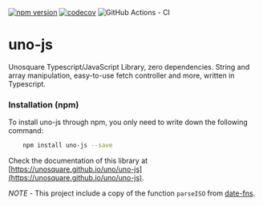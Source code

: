 [![npm version](https://badge.fury.io/js/uno-js.svg)](https://www.npmjs.com/package/uno-js)
[![codecov](https://codecov.io/gh/unosquare/uno-js/branch/master/graph/badge.svg)](https://codecov.io/gh/unosquare/uno-js)
![GitHub Actions - CI](https://github.com/unosquare/uno-js/workflows/Node%20CI/badge.svg)

# uno-js

Unosquare Typescript/JavaScript Library, zero dependencies.
String and array manipulation, easy-to-use fetch controller and more, written in Typescript.

### Installation (npm)

To install uno-js through npm, you only need to write down the following command:

```sh
    npm install uno-js --save
```

Check the documentation of this library at [https://unosquare.github.io/uno/uno-js](https://unosquare.github.io/uno/uno-js).

*NOTE* - This project include a copy of the function `parseISO` from [date-fns](https://github.com/date-fns/date-fns).
